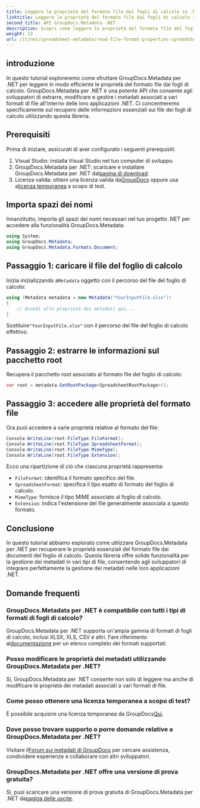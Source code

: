 ```yaml
---
title: Leggere le proprietà del formato file dai fogli di calcolo in .NET
linktitle: Leggere le proprietà del formato file dai fogli di calcolo in .NET
second_title: API GroupDocs.Metadata .NET
description: Scopri come leggere le proprietà del formato file del foglio di calcolo utilizzando GroupDocs.Metadata per .NET. Accedi al formato file, al tipo MIME e altro ancora con semplici chiamate API.
weight: 12
url: /it/net/spreadsheet-metadata/read-file-format-properties-spreadsheets/
---
```

## introduzione
In questo tutorial esploreremo come sfruttare GroupDocs.Metadata per .NET per leggere in modo efficiente le proprietà del formato file dai fogli di calcolo. GroupDocs.Metadata per .NET è una potente API che consente agli sviluppatori di estrarre, modificare e gestire i metadati associati a vari formati di file all'interno delle loro applicazioni .NET. Ci concentreremo specificamente sul recupero delle informazioni essenziali sui file dei fogli di calcolo utilizzando questa libreria.
## Prerequisiti
Prima di iniziare, assicurati di aver configurato i seguenti prerequisiti:
1. Visual Studio: installa Visual Studio nel tuo computer di sviluppo.
2.  GroupDocs.Metadata per .NET: scaricare e installare GroupDocs.Metadata per .NET dal[pagina di download](https://releases.groupdocs.com/metadata/net/).
3.  Licenza valida: ottieni una licenza valida da[GroupDocs](https://purchase.groupdocs.com/buy) oppure usa a[licenza temporanea](https://purchase.groupdocs.com/temporary-license/) a scopo di test.

## Importa spazi dei nomi
Innanzitutto, importa gli spazi dei nomi necessari nel tuo progetto .NET per accedere alla funzionalità GroupDocs.Metadata:
```csharp
using System;
using GroupDocs.Metadata;
using GroupDocs.Metadata.Formats.Document;
```
## Passaggio 1: caricare il file del foglio di calcolo
 Inizia inizializzando a`Metadata` oggetto con il percorso del file del foglio di calcolo:
```csharp
using (Metadata metadata = new Metadata("YourInputFile.xlsx"))
{
    // Accedi alle proprietà dei metadati qui...
}
```
 Sostituire`"YourInputFile.xlsx"` con il percorso del file del foglio di calcolo effettivo.
## Passaggio 2: estrarre le informazioni sul pacchetto root
Recupera il pacchetto root associato al formato file del foglio di calcolo:
```csharp
var root = metadata.GetRootPackage<SpreadsheetRootPackage>();
```
## Passaggio 3: accedere alle proprietà del formato file
Ora puoi accedere a varie proprietà relative al formato del file:
```csharp
Console.WriteLine(root.FileType.FileFormat);
Console.WriteLine(root.FileType.SpreadsheetFormat);
Console.WriteLine(root.FileType.MimeType);
Console.WriteLine(root.FileType.Extension);
```
Ecco una ripartizione di ciò che ciascuna proprietà rappresenta:
- `FileFormat`: identifica il formato specifico del file.
- `SpreadsheetFormat`: specifica il tipo esatto di formato del foglio di calcolo.
- `MimeType`: fornisce il tipo MIME associato al foglio di calcolo.
- `Extension`: indica l'estensione del file generalmente associata a questo formato.

## Conclusione
In questo tutorial abbiamo esplorato come utilizzare GroupDocs.Metadata per .NET per recuperare le proprietà essenziali del formato file dai documenti del foglio di calcolo. Questa libreria offre solide funzionalità per la gestione dei metadati in vari tipi di file, consentendo agli sviluppatori di integrare perfettamente la gestione dei metadati nelle loro applicazioni .NET.

## Domande frequenti
### GroupDocs.Metadata per .NET è compatibile con tutti i tipi di formati di fogli di calcolo?
 GroupDocs.Metadata per .NET supporta un'ampia gamma di formati di fogli di calcolo, inclusi XLSX, XLS, CSV e altri. Fare riferimento al[documentazione](https://tutorials.groupdocs.com/metadata/net/) per un elenco completo dei formati supportati.
### Posso modificare le proprietà dei metadati utilizzando GroupDocs.Metadata per .NET?
Sì, GroupDocs.Metadata per .NET consente non solo di leggere ma anche di modificare le proprietà dei metadati associati a vari formati di file.
### Come posso ottenere una licenza temporanea a scopo di test?
 È possibile acquisire una licenza temporanea da GroupDocs[Qui](https://purchase.groupdocs.com/temporary-license/).
### Dove posso trovare supporto o porre domande relative a GroupDocs.Metadata per .NET?
 Visitare il[Forum sui metadati di GroupDocs](https://forum.groupdocs.com/c/metadata/14) per cercare assistenza, condividere esperienze e collaborare con altri sviluppatori.
### GroupDocs.Metadata per .NET offre una versione di prova gratuita?
 Sì, puoi scaricare una versione di prova gratuita di GroupDocs.Metadata per .NET da[pagina delle uscite](https://releases.groupdocs.com/).